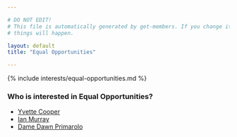```yaml
---

# DO NOT EDIT!
# This file is automatically generated by get-members. If you change it, bad
# things will happen.

layout: default
title: "Equal Opportunities"

---
```


{% include interests/equal-opportunities.md %}

### Who is interested in Equal Opportunities?


* [Yvette Cooper](/members/yvette-cooper.html)
* [Ian Murray](/members/ian-murray.html)
* [Dame Dawn Primarolo](/members/dame-dawn-primarolo.html)
